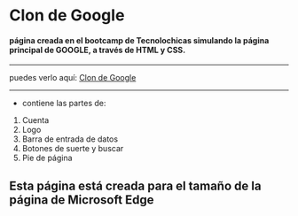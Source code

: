 # Clon de Google
#### página creada en el bootcamp de Tecnolochicas simulando la página principal de GOOGLE, a través de HTML y CSS.
*****
puedes verlo aquí:
[Clon de Google](https://stephania-balderas.github.io/Google_clon/) 
****
- contiene las partes de:
1. Cuenta
2. Logo
3. Barra de entrada de datos
4. Botones de suerte y buscar
5. Pie de página

## Esta página está creada para el tamaño de la página de Microsoft Edge
